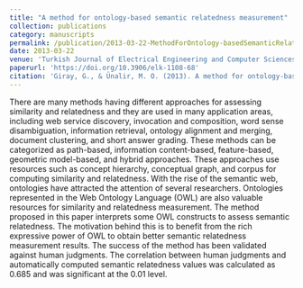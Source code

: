 ```yaml
---
title: "A method for ontology-based semantic relatedness measurement"
collection: publications
category: manuscripts
permalink: /publication/2013-03-22-MethodForOntology-basedSemanticRelatednessMeasurement
date: 2013-03-22
venue: 'Turkish Journal of Electrical Engineering and Computer Sciences'
paperurl: 'https://doi.org/10.3906/elk-1108-68'
citation: 'Giray, G., & Ünalir, M. O. (2013). A method for ontology-based semantic relatedness measurement. <i>Turkish Journal of Electrical Engineering and Computer Sciences</i>, 21(2), 420-438.'
---
```


There are many methods having different approaches for assessing similarity and relatedness and they are used in many application areas, including web service discovery, invocation and composition, word sense disambiguation, information retrieval, ontology alignment and merging, document clustering, and short answer grading. These methods can be categorized as path-based, information content-based, feature-based, geometric model-based, and hybrid approaches. These approaches use resources such as concept hierarchy, conceptual graph, and corpus for computing similarity and relatedness. With the rise of the semantic web, ontologies have attracted the attention of several researchers. Ontologies represented in the Web Ontology Language (OWL) are also valuable resources for similarity and relatedness measurement. The method proposed in this paper interprets some OWL constructs to assess semantic relatedness. The motivation behind this is to benefit from the rich expressive power of OWL to obtain better semantic relatedness measurement results. The success of the method has been validated against human judgments. The correlation between human judgments and automatically computed semantic relatedness values was calculated as 0.685 and was significant at the 0.01 level.